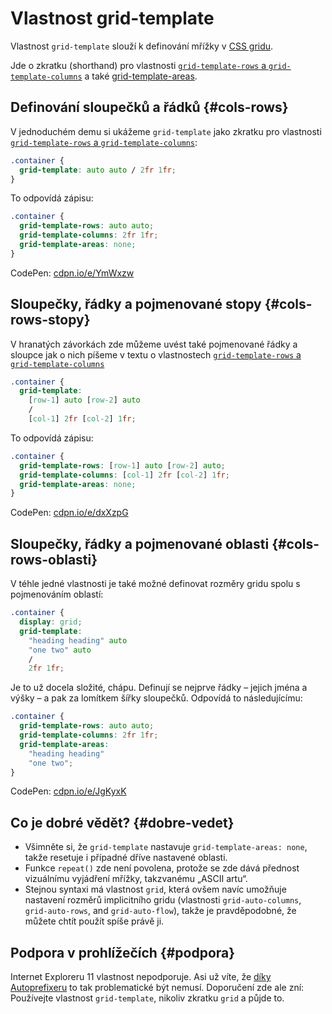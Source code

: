 # Vlastnost grid-template

Vlastnost `grid-template` slouží k definování mřížky v [CSS gridu](css-grid.md).

Jde o zkratku (shorthand) pro vlastnosti [`grid-template-rows` a `grid-template-columns`](css-grid-template-rows-columns.md) a také [grid-template-areas](css-grid-template-areas.md).

## Definování sloupečků a řádků {#cols-rows}

V jednoduchém demu si ukážeme `grid-template` jako zkratku pro vlastnosti [`grid-template-rows` a `grid-template-columns`](css-grid-template-rows-columns.md):

```css
.container {
  grid-template: auto auto / 2fr 1fr;
}  
```

To odpovídá zápisu:

```css
.container {
  grid-template-rows: auto auto;
  grid-template-columns: 2fr 1fr;
  grid-template-areas: none;  
}
```

CodePen: [cdpn.io/e/YmWxzw](https://codepen.io/machal/pen/YmWxzw?editors=1100)

## Sloupečky, řádky a pojmenované stopy {#cols-rows-stopy}

V hranatých závorkách zde můžeme uvést také pojmenované řádky a sloupce jak o nich píšeme v textu o vlastnostech [`grid-template-rows` a `grid-template-columns`](css-grid-template-rows-columns.md#pojmenovane-stopy)

```css
.container {
  grid-template:
    [row-1] auto [row-2] auto
    / 
    [col-1] 2fr [col-2] 1fr;
```

To odpovídá zápisu:

```css
.container {
  grid-template-rows: [row-1] auto [row-2] auto;
  grid-template-columns: [col-1] 2fr [col-2] 1fr;  
  grid-template-areas: none;
}
```

CodePen: [cdpn.io/e/dxXzpG](https://codepen.io/machal/pen/dxXzpG?editors=1100)

## Sloupečky, řádky a pojmenované oblasti {#cols-rows-oblasti}

V téhle jedné vlastnosti je také možné definovat rozměry gridu spolu s pojmenováním oblastí:

```css
.container {
  display: grid;
  grid-template:
    "heading heading" auto
    "one two" auto
    /
    2fr 1fr;
```

Je to už docela složité, chápu. Definují se nejprve řádky – jejich jména a výšky – a pak za lomítkem šířky sloupečků. Odpovídá to následujícímu:

```css
.container {
  grid-template-rows: auto auto;
  grid-template-columns: 2fr 1fr;  
  grid-template-areas:
    "heading heading"
    "one two";
}
```

CodePen: [cdpn.io/e/JgKyxK](https://codepen.io/machal/pen/JgKyxK?editors=1100)

## Co je dobré vědět? {#dobre-vedet}

- Všimněte si, že `grid-template` nastavuje `grid-template-areas: none`, takže resetuje i případné dříve nastavené oblasti.
- Funkce `repeat()` zde není povolena, protože se zde dává přednost vizuálnímu vyjádření mřížky, takzvanému „ASCII artu“.
- Stejnou syntaxi má vlastnost `grid`, která ovšem navíc umožňuje nastavení rozměrů implicitního gridu (vlastnosti `grid-auto-columns`, `grid-auto-rows`, and `grid-auto-flow`), takže je pravděpodobné, že můžete chtít použít spíše právě ji.

## Podpora v prohlížečích {#podpora}

Internet Exploreru 11 vlastnost nepodporuje. Asi už víte, že [díky Autoprefixeru](css-grid-msie.md) to tak problematické být nemusí. Doporučení zde ale zní: Používejte vlastnost `grid-template`, nikoliv zkratku `grid` a půjde to.
